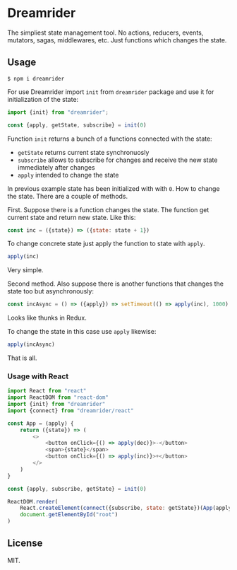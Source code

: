 Dreamrider
==========

The simpliest state management tool. No actions, reducers, events, mutators, sagas, middlewares, etc. Just functions which changes the state.

## Usage

```
$ npm i dreamrider
```

For use Dreamrider import `init` from `dreamrider` package and use it for initialization of the state:

```javascript
import {init} from "dreamrider";

const {apply, getState, subscribe} = init(0)
```

Function `init` returns a bunch of a functions connected with the state:
- `getState` returns current state synchronuosly
- `subscribe` allows to subscribe for changes and receive the new state immediately after changes
- `apply` intended to change the state

In previous example state has been initialized with with `0`. How to change the state. There are a couple of methods.

First. Suppose there is a function changes the state. The function get current state and return new state. Like this:

```javascript
const inc = ({state}) => ({state: state + 1})
```

To change concrete state just apply the function to state with `apply`.

```javascript
apply(inc)
```

Very simple.

Second method. Also suppose there is another functions that changes the state too but asynchronously:

```javascript
const incAsync = () => ({apply}) => setTimeout(() => apply(inc), 1000)
```

Looks like thunks in Redux.

To change the state in this case use `apply` likewise:

```javascript
apply(incAsync)
```

That is all.

### Usage with React

```javascript
import React from "react"
import ReactDOM from "react-dom"
import {init} from "dreamrider"
import {connect} from "dreamrider/react"

const App = (apply) {
	return ({state}) => (
		<>
			<button onClick={() => apply(dec)}>-</button>
			<span>{state}</span>
			<button onClick={() => apply(inc)}>+</button>
		</>
	)
}

const {apply, subscribe, getState} = init(0)

ReactDOM.render(
	React.createElement(connect({subscribe, state: getState})(App(apply))),
	document.getElementById("root")
)
```
## License

MIT.
